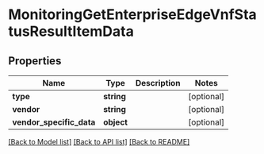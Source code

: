 # MonitoringGetEnterpriseEdgeVnfStatusResultItemData

## Properties
Name | Type | Description | Notes
------------ | ------------- | ------------- | -------------
**type** | **string** |  | [optional] 
**vendor** | **string** |  | [optional] 
**vendor_specific_data** | **object** |  | [optional] 

[[Back to Model list]](../README.md#documentation-for-models) [[Back to API list]](../README.md#documentation-for-api-endpoints) [[Back to README]](../README.md)


